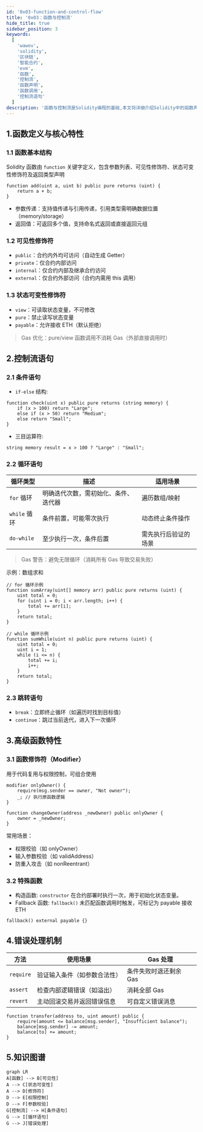 ```yaml
---
id: '0x03-function-and-control-flow'
title: '0x03：函数与控制流'
hide_title: true
sidebar_position: 3
keywords:
  [
    'wawov',
    'solidity',
    '区块链',
    '智能合约',
    'evm',
    '函数',
    '控制流',
    '函数声明',
    '函数调用',
    '控制流语句'
  ]
description: '函数与控制流是Solidity编程的基础,本文将详细介绍Solidity中的函数声明、函数调用、控制流语句。'
---
```


## 1.函数定义与核心特性

### 1.1 函数基本结构

Solidity 函数由 `function` 关键字定义，包含参数列表、可见性修饰符、状态可变性修饰符及返回类型声明

```solidity
function add(uint a, uint b) public pure returns (uint) {
    return a + b;
}
```

- 参数传递​​：支持值传递与引用传递，引用类型需明确数据位置（memory/storage）
- ​​返回值​​：可返回多个值，支持命名式返回或直接返回元组

### 1.2 可见性修饰符

- `public`：合约内外均可访问（自动生成 Getter）
- `private`：仅合约内部访问
- `internal`：仅合约内部及继承合约访问
- `external`：仅合约外部访问（合约内需用 this 调用）

### 1.3 状态可变性修饰符

- `view`：可读取状态变量，不可修改
- `pure`：禁止读写状态变量
- `payable`：允许接收 ETH（默认拒绝）

> Gas 优化​​：pure/view 函数调用不消耗 Gas（外部直接调用时）

## 2.控制流语句

### 2.1 条件语句

- `if-else` 结构​​:

```solidity
function check(uint x) public pure returns (string memory) {
    if (x > 100) return "Large";
    else if (x > 50) return "Medium";
    else return "Small";
}
```

- 三目运算符​​:

```solidity
string memory result = x > 100 ? "Large" : "Small";
```

### 2.2 循环语句

| 循环类型     | 描述                                 | 适用场景             |
| ------------ | ------------------------------------ | -------------------- |
| `for` 循环   | 明确迭代次数，需初始化、条件、迭代器 | 遍历数组/映射        |
| `while` 循环 | 条件前置，可能零次执行               | 动态终止条件操作     |
| `do-while`   | 至少执行一次，条件后置               | 需先执行后验证的场景 |

> Gas 警告​​：避免无限循环（消耗所有 Gas 导致交易失败）

示例：数组求和

```solidity
// for 循环示例
function sumArray(uint[] memory arr) public pure returns (uint) {
    uint total = 0;
    for (uint i = 0; i < arr.length; i++) {
        total += arr[i];
    }
    return total;
}

// while 循环示例
function sumWhile(uint n) public pure returns (uint) {
    uint total = 0;
    uint i = 1;
    while (i <= n) {
        total += i;
        i++;
    }
    return total;
}
```

### 2.3 跳转语句

- `break`​​：立即终止循环（如遍历时找到目标值）
- `continue`​​：跳过当前迭代，进入下一次循环

## 3.高级函数特性

### 3.1 函数修饰符（Modifier）

用于代码复用与权限控制，可组合使用

```solidity
modifier onlyOwner() {
    require(msg.sender == owner, "Not owner");
    _; // 执行原函数逻辑
}

function changeOwner(address _newOwner) public onlyOwner {
    owner = _newOwner;
}
```

常用场景：

- 权限校验（如 onlyOwner）
- 输入参数校验（如 validAddress）
- 防重入攻击（如 nonReentrant）

### 3.2 特殊函数

- 构造函数​​: `constructor` 在合约部署时执行一次，用于初始化状态变量。
- Fallback 函数​​: `fallback()` 未匹配函数调用时触发，可标记为 payable 接收 ETH

```solidity
fallback() external payable {}
```

## 4.错误处理机制

| 方法      | 使用场景                     | Gas 处理               |
| --------- | ---------------------------- | ---------------------- |
| `require` | 验证输入条件（如参数合法性） | 条件失败时退还剩余 Gas |
| `assert`  | 检查内部逻辑错误（如溢出）   | 消耗全部 Gas           |
| `revert`  | 主动回滚交易并返回错误信息   | 可自定义错误消息       |

```solidity
function transfer(address to, uint amount) public {
    require(amount <= balance[msg.sender], "Insufficient balance");
    balance[msg.sender] -= amount;
    balance[to] += amount;
}
```

## 5.知识图谱

```mermaid
graph LR
A[函数] --> B[可见性]
A --> C[状态可变性]
A --> D[修饰符]
D --> E[权限控制]
D --> F[参数校验]
G[控制流] --> H[条件语句]
G --> I[循环语句]
G --> J[错误处理]
```
